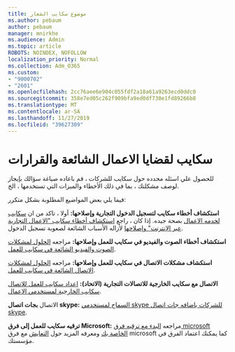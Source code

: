 ```yaml
---
title: موضوع سكايب الشعار
ms.author: pebaum
author: pebaum
manager: mnirkhe
ms.audience: Admin
ms.topic: article
ROBOTS: NOINDEX, NOFOLLOW
localization_priority: Normal
ms.collection: Adm_O365
ms.custom:
- "9000702"
- "2601"
ms.openlocfilehash: 2cc76aee6e904c055fdf2a18a61a9263ecd0ddc0
ms.sourcegitcommit: 358e7ed05c262f909bfa9ed0df730e1fd89266b8
ms.translationtype: MT
ms.contentlocale: ar-SA
ms.lasthandoff: 11/27/2019
ms.locfileid: "39627309"
---
```

# <a name="skype-for-business-common-issues-and-resolutions"></a>سكايب لقضايا الاعمال الشائعة والقرارات 

للحصول علي اسئله محدده حول سكايب للشركات ، قم باعاده صياغة سؤالك بإيجاز لوصف مشكلتك ، بما في ذلك الأخطاء والميزات التي تستخدمها ، الخ. 

فيما يلي بعض المواضيع المطلوبة بشكل متكرر:

**استكشاف أخطاء سكايب لتسجيل الدخول التجارية وإصلاحها:** أولا ، تاكد من ان [سكايب لخدمه الاعمال](https://admin.microsoft.com/Adminportal/Home?source=applauncher#/servicehealth) بصحة جيده. إذا كان ، راجع [استكشاف أخطاء سكايب "الاعمال التجارية عبر الإنترنت" وإصلاحها](https://docs.microsoft.com/SkypeForBusiness/set-up-skype-for-business-online/troubleshooting-sign-in-errors-for-admins#check-for-common-causes-of-skype-for-business-online-sign-in-errors) لأزاله الأسباب الشائعة لصعوبة تسجيل الدخول.
 
**استكشاف أخطاء الصوت والفيديو في سكايب للعمل وإصلاحها:** مراجعه [الحلول لمشكلات الصوت والفيديو الشائعة في سكايب للعمل](https://support.office.com/article/Troubleshoot-audio-and-video-in-Skype-for-Business-62777bc6-c52b-47ae-84ba-a8905c3b71dc). 

**استكشاف مشكلات الاتصال في سكايب للعمل وإصلاحها:** مراجعه [الحلول لمشكلات الاتصال الشائعة في سكايب للعمل](https://support.office.com/article/troubleshoot-connection-issues-in-skype-for-business-ca302828-783f-425c-bbe2-356348583771).

**الاتصال مع سكايب الخارجية للاتصالات التجارية (الاتحاد):** [اعداد سكايب للعمل للاتصال سكايب الخارجية لمستخدمي الاعمال](https://docs.microsoft.com/SkypeForBusiness/set-up-skype-for-business-online/allow-users-to-contact-external-skype-for-business-users).

الاتصال **بجات اتصال skype:** [السماح لمستخدمي skype للشركات باضافه جات اتصال skype](https://docs.microsoft.com/SkypeForBusiness/set-up-skype-for-business-online/let-skype-for-business-users-add-skype-contacts).

**ترقيه سكايب للعمل إلى فرق Microsoft:** مراجعه [البدء مع ترقيه فرق microsoft الخاصة بك](https://docs.microsoft.com/microsoftteams/upgrade-start-here) ومعرفه المزيد حول [التعايش](https://docs.microsoft.com/microsoftteams/coexistence-chat-calls-presence) مع فرق microsoft كما يمكنك اعتماد الفرق في مؤسستك. 